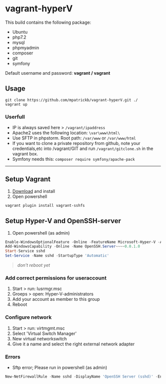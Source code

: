 # vagrant-hyperV

This build contains the following package:
- Ubuntu
- php7.2
- mysql
- phpmyadmin
- composer
- git
- symfony

Default username and password:
**vagrant / vagrant**

## Usage
```Shell
git clone https://github.com/mpatrickb/vagrant-hyperV.git ./
vagrant up
```


### Userfull
- IP is always saved here > ```/vagrant/ipaddress```
- Apache2 uses the following location: ```\var\www\html\```
- Use SFTP in phpstorm. Root path: ```/var/www``` or ```/var/www/html```
- If you want to clone a private repository from github, note your credentials,etc into /vagrant/GIT and run ```/vagrant/gitclone.sh``` in the vagrant box.
- Symfony needs this: ```composer require symfony/apache-pack```

---

## Setup Vagrant
1) [Download](https://www.vagrantup.com/downloads.html) and install 
2) Open powershell
```PowerShell
vagrant plugin install vagrant-sshfs
```

## Setup Hyper-V and OpenSSH-server

1) Open powershell (as admin)
```PowerShell
Enable-WindowsOptionalFeature -Online -FeatureName Microsoft-Hyper-V -All
Add-WindowsCapability -Online -Name OpenSSH.Server~~~~0.0.1.0
Start-Service sshd
Set-Service -Name sshd -StartupType 'Automatic'
```
> *don't reboot yet*

### Add correct permissions for useraccount
1) Start > run: lusrmgr.msc
2) Groeps > open: Hyper-V-administrators
3) Add your account as member to this group
4) Reboot

### Configure network
1) Start > run: virtmgmt.msc
2) Select 'Virtual Switch Manager'
3) New virtual networkswitch
4) Give it a name and select the right external network adapter

### Errors
- Sftp error; Please run in powershell (as admin)
```PowerShell
New-NetFirewallRule -Name sshd -DisplayName 'OpenSSH Server (sshd)' -Enabled True -Direction Inbound -Protocol TCP -Action Allow -LocalPort 22
```
